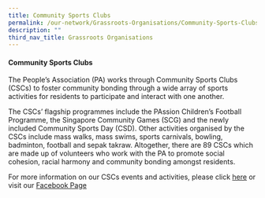 ```yaml
---
title: Community Sports Clubs
permalink: /our-network/Grassroots-Organisations/Community-Sports-Clubs
description: ""
third_nav_title: Grassroots Organisations
---
```

#### Community Sports Clubs

The People’s Association (PA) works through Community Sports Clubs (CSCs) to foster community bonding through a wide array of sports activities for residents to participate and interact with one another.

The CSCs’ flagship programmes include the PAssion Children’s Football Programme, the Singapore Community Games (SCG) and the newly included Community Sports Day (CSD). Other activities organised by the CSCs include mass walks, mass swims, sports carnivals, bowling, badminton, football and sepak takraw. Altogether, there are 89 CSCs which are made up of volunteers who work with the PA to promote social cohesion, racial harmony and community bonding amongst residents.

For more information on our CSCs events and activities, please click  [here](//) or visit our [Facebook Page](https://www.facebook.com/CommunitySportsClub)



